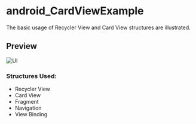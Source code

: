 # android_CardViewExample
The basic usage of Recycler View and Card View structures are illustrated.
## Preview
![UI](https://user-images.githubusercontent.com/75496744/232924700-9a88a559-b1a9-47d2-9ba2-1b149a994f4a.jpg)
### Structures Used: <br/>
+ Recycler View
+ Card View
+ Fragment
+ Navigation 
+ View Binding


